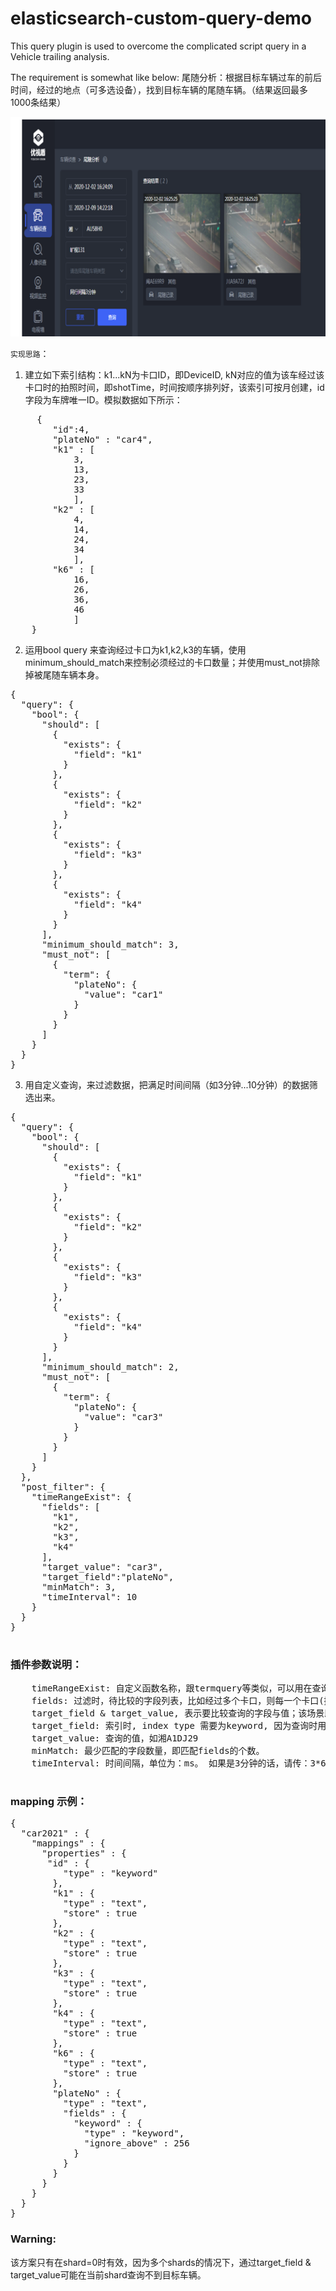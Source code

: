 # elasticsearch-custom-query-demo
This query plugin is used to overcome the complicated script query in a Vehicle trailing analysis.

The requirement is somewhat like below:
尾随分析：根据目标车辆过车的前后时间，经过的地点（可多选设备），找到目标车辆的尾随车辆。（结果返回最多1000条结果）

![image-20210218092556525](images/image-20210218092556525.png)

`实现思路`：

1) 建立如下索引结构：k1...kN为卡口ID，即DeviceID, kN对应的值为该车经过该卡口时的拍照时间，即shotTime，时间按顺序排列好，该索引可按月创建，id字段为车牌唯一ID。模拟数据如下所示：
<pre>
     {
    	"id":4,
    	"plateNo" : "car4",
    	"k1" : [
            3,
            13,
            23,
            33
            ],
    	"k2" : [
            4,
            14,
            24,
            34
            ],
    	"k6" : [
            16,
            26,
            36,
            46
            ]
    }
</pre>
2) 运用bool query 来查询经过卡口为k1,k2,k3的车辆，使用minimum_should_match来控制必须经过的卡口数量；并使用must_not排除掉被尾随车辆本身。
<pre>
{
  "query": {
    "bool": {
      "should": [
        {
          "exists": {
            "field": "k1"
          }
        },
        {
          "exists": {
            "field": "k2"
          }
        },
        {
          "exists": {
            "field": "k3"
          }
        },
        {
          "exists": {
            "field": "k4"
          }
        }
      ],
      "minimum_should_match": 3,
      "must_not": [
        {
          "term": {
            "plateNo": {
              "value": "car1"
            }
          }
        }
      ]
    }
  }
}
</pre>

3) 用自定义查询，来过滤数据，把满足时间间隔（如3分钟...10分钟）的数据筛选出来。
<pre>
{
  "query": {
    "bool": {
      "should": [
        {
          "exists": {
            "field": "k1"
          }
        },
        {
          "exists": {
            "field": "k2"
          }
        },
        {
          "exists": {
            "field": "k3"
          }
        },
        {
          "exists": {
            "field": "k4"
          }
        }
      ],
      "minimum_should_match": 2,
      "must_not": [
        {
          "term": {
            "plateNo": {
              "value": "car3"
            }
          }
        }
      ]
    }
  },
  "post_filter": {
    "timeRangeExist": {
      "fields": [
        "k1",
        "k2",
        "k3",
        "k4"
      ],
      "target_value": "car3",
      "target_field":"plateNo",
      "minMatch": 3,
      "timeInterval": 10
    }
  }
}

</pre>

### 插件参数说明：
<pre>
    timeRangeExist: 自定义函数名称，跟termquery等类似，可以用在查询，也可以用在过滤上。
    fields: 过滤时，待比较的字段列表，比如经过多个卡口，则每一个卡口(摄像头)就是一个索引的字段；注意：索引时，该字段一定要store=true.
    target_field & target_value, 表示要比较查询的字段与值；该场景即通过该字段与值定位到被尾随的车辆。
    target_field: 索引时, index type 需要为keyword, 因为查询时用的是termquery，如plateNo字段。
    target_value: 查询的值，如湘A1DJ29
    minMatch: 最少匹配的字段数量，即匹配fields的个数。
    timeInterval: 时间间隔，单位为：ms。 如果是3分钟的话，请传：3*60*1000
 </pre>
### mapping 示例：
<pre>
{
  "car2021" : {
    "mappings" : {
      "properties" : {
       "id" : {
          "type" : "keyword"
        },
        "k1" : {
          "type" : "text",
          "store" : true
        },
        "k2" : {
          "type" : "text",
          "store" : true
        },
        "k3" : {
          "type" : "text",
          "store" : true
        },
        "k4" : {
          "type" : "text",
          "store" : true
        },
        "k6" : {
          "type" : "text",
          "store" : true
        },
        "plateNo" : {
          "type" : "text",
          "fields" : {
            "keyword" : {
              "type" : "keyword",
              "ignore_above" : 256
            }
          }
        }
      }
    }
  }
}
</pre>

### Warning:
 该方案只有在shard=0时有效，因为多个shards的情况下，通过target_field & target_value可能在当前shard查询不到目标车辆。
 
    
